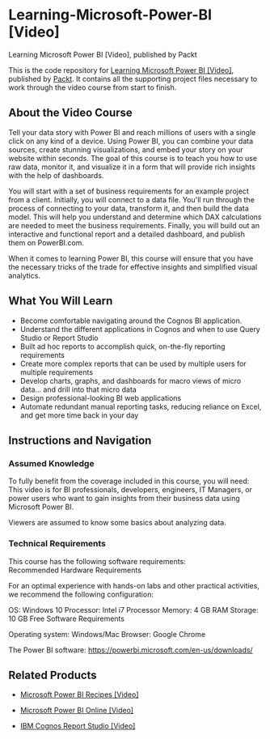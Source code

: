# Learning-Microsoft-Power-BI [Video]
Learning Microsoft Power BI [Video], published by Packt

This is the code repository for [Learning Microsoft Power BI [Video]](https://www.packtpub.com/big-data-and-business-intelligence/learning-microsoft-power-bi-video?utm_source=github&utm_medium=repository&utm_campaign=9781789347104), published by [Packt](https://www.packtpub.com/?utm_source=github). It contains all the supporting project files necessary to work through the video course from start to finish.
## About the Video Course
Tell your data story with Power BI and reach millions of users with a single click on any kind of a device. Using Power BI, you can combine your data sources, create stunning visualizations, and embed your story on your website within seconds. The goal of this course is to teach you how to use raw data, monitor it, and visualize it in a form that will provide rich insights with the help of dashboards.

You will start with a set of business requirements for an example project from a client. Initially, you will connect to a data file. You'll run through the process of connecting to your data, transform it, and then build the data model. This will help you understand and determine which DAX calculations are needed to meet the business requirements. Finally, you will build out an interactive and functional report and a detailed dashboard, and publish them on PowerBI.com. 

When it comes to learning Power BI, this course will ensure that you have the necessary tricks of the trade for effective insights and simplified visual analytics.


<H2>What You Will Learn</H2>
<DIV class=book-info-will-learn-text>
<UL>
<LI>Become comfortable navigating around the Cognos BI application. 
<LI>Understand the different applications in Cognos and when to use Query Studio or Report Studio 
<LI>Built ad hoc reports to accomplish quick, on-the-fly reporting requirements 
<LI>Create more complex reports that can be used by multiple users for multiple requirements 
<LI>Develop charts, graphs, and dashboards for macro views of micro data… and drill into that micro data 
<LI>Design professional-looking BI web applications 
<LI>Automate redundant manual reporting tasks, reducing reliance on Excel, and get more time back in your day </LI></UL></DIV>

## Instructions and Navigation
### Assumed Knowledge
To fully benefit from the coverage included in this course, you will need:<br/>
This video is for BI professionals, developers, engineers, IT Managers, or power users who want to gain insights from their business data using Microsoft Power BI.

Viewers are assumed to know some basics about analyzing data. 
### Technical Requirements
This course has the following software requirements:<br/>
Recommended Hardware Requirements

For an optimal experience with hands-on labs and other practical activities, we recommend the following configuration:

OS: Windows 10
Processor: Intel i7 Processor
Memory: 4 GB RAM
Storage: 10 GB Free
Software Requirements

Operating system: Windows/Mac
Browser: Google Chrome

The Power BI software: https://powerbi.microsoft.com/en-us/downloads/

## Related Products
* [Microsoft Power BI Recipes [Video]](https://www.packtpub.com/big-data-and-business-intelligence/microsoft-power-bi-recipes-video?utm_source=github&utm_medium=repository&utm_campaign=9781788291217)

* [Microsoft Power BI Online [Video]](https://www.packtpub.com/big-data-and-business-intelligence/microsoft-power-bi-online-video?utm_source=github&utm_medium=repository&utm_campaign=9781788295352)

* [IBM Cognos Report Studio [Video]](https://www.packtpub.com/big-data-and-business-intelligence/ibm-cognos-report-studio-video?utm_source=github&utm_medium=repository&utm_campaign=9781788394833)

